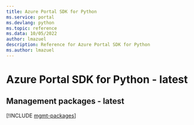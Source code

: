 ```yaml
---
title: Azure Portal SDK for Python
ms.service: portal
ms.devlang: python
ms.topic: reference
ms.data: 10/05/2022
author: lmazuel
description: Reference for Azure Portal SDK for Python
ms.author: lmazuel
---
```

# Azure Portal SDK for Python - latest

## Management packages - latest
[!INCLUDE [mgmt-packages](portal-mgmt-index.md)]